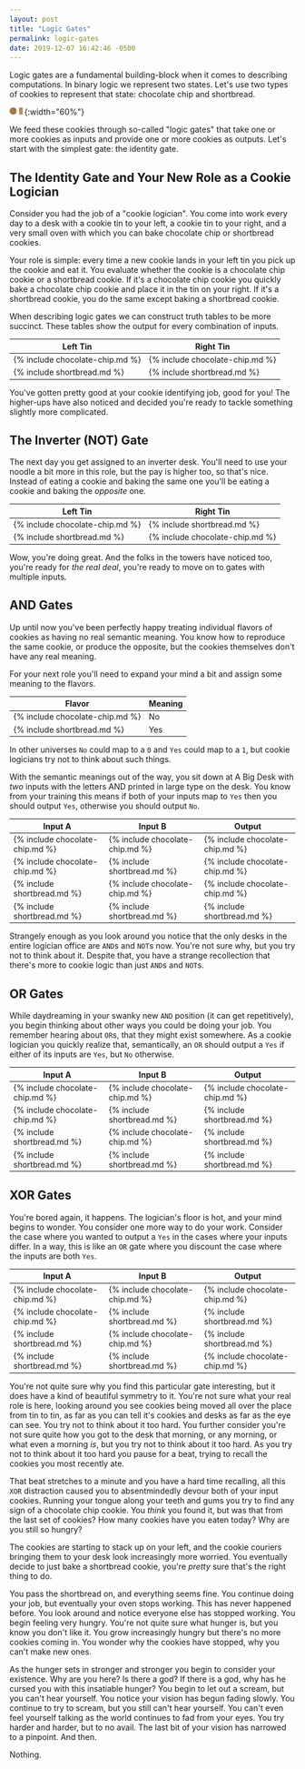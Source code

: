 ```yaml
---
layout: post
title: "Logic Gates"
permalink: logic-gates
date: 2019-12-07 16:42:46 -0500
---
```


Logic gates are a fundamental building-block when it comes to describing
computations. In binary logic we represent two states. Let's use two types of
cookies to represent that state: chocolate chip and shortbread.

![Chocolate chip cookie and shortbread](/assets/choco-shortbread.svg){:width="60%"}

We feed these cookies through so-called "logic gates" that take one or more
cookies as inputs and provide one or more cookies as outputs. Let's start
with the simplest gate: the identity gate.

## The Identity Gate and Your New Role as a Cookie Logician

Consider you had the job of a "cookie logician". You come into work every day
to a desk with a cookie tin to your left, a cookie tin to your right, and a
very small oven with which you can bake chocolate chip or shortbread cookies.

Your role is simple: every time a new cookie lands in your left tin you pick
up the cookie and eat it. You evaluate whether the cookie is a chocolate chip
cookie or a shortbread cookie. If it's a chocolate chip cookie you quickly
bake a chocolate chip cookie and place it in the tin on your right. If it's a
shortbread cookie, you do the same except baking a shortbread cookie.

When describing logic gates we can construct truth tables to be more
succinct. These tables show the output for every combination of inputs.

| Left Tin                        | Right Tin                       |
|---------------------------------|---------------------------------|
| {% include chocolate-chip.md %} | {% include chocolate-chip.md %} |
| {% include shortbread.md %}     | {% include shortbread.md %}     |

You've gotten pretty good at your cookie identifying job, good for you! The
higher-ups have also noticed and decided you're ready to tackle something
slightly more complicated.

## The Inverter (NOT) Gate

The next day you get assigned to an inverter desk. You'll need to use your
noodle a bit more in this role, but the pay is higher too, so that's nice.
Instead of eating a cookie and baking the same one you'll be eating a cookie
and baking the *opposite* one.

| Left Tin                        | Right Tin                       |
|---------------------------------|---------------------------------|
| {% include chocolate-chip.md %} | {% include shortbread.md %}     |
| {% include shortbread.md %}     | {% include chocolate-chip.md %} |

Wow, you're doing great. And the folks in the towers have noticed too, you're
ready for *the real deal*, you're ready to move on to gates with multiple
inputs.

## AND Gates

Up until now you've been perfectly happy treating individual flavors of
cookies as having no real semantic meaning. You know how to reproduce the
same cookie, or produce the opposite, but the cookies themselves don't have
any real meaning.

For your next role you'll need to expand your mind a bit and assign some
meaning to the flavors.

| Flavor                          | Meaning |
|---------------------------------|---------|
| {% include chocolate-chip.md %} | No      |
| {% include shortbread.md %}     | Yes     |

In other universes `No` could map to a `0` and `Yes` could map to a `1`, but
cookie logicians try not to think about such things.

With the semantic meanings out of the way, you sit down at A Big Desk with
*two* inputs with the letters AND printed in large type on the desk. You know
from your training this means if both of your inputs map to `Yes` then you
should output `Yes`, otherwise you should output `No`.

| Input A                         | Input B                         | Output                          |
|---------------------------------|---------------------------------|---------------------------------|
| {% include chocolate-chip.md %} | {% include chocolate-chip.md %} | {% include chocolate-chip.md %} |
| {% include chocolate-chip.md %} | {% include shortbread.md %}     | {% include chocolate-chip.md %} |
| {% include shortbread.md %}     | {% include chocolate-chip.md %} | {% include chocolate-chip.md %} |
| {% include shortbread.md %}     | {% include shortbread.md %}     | {% include shortbread.md %}     |

Strangely enough as you look around you notice that the only desks in the
entire logician office are `AND`s and `NOT`s now. You're not sure why, but you
try not to think about it. Despite that, you have a strange recollection that
there's more to cookie logic than just `AND`s and `NOT`s.

## OR Gates

While daydreaming in your swanky new `AND` position (it can get repetitively),
you begin thinking about other ways you could be doing your job. You remember
hearing about `OR`s, that they might exist somewhere. As a cookie logician
you quickly realize that, semantically, an `OR` should output a `Yes` if
either of its inputs are `Yes`, but `No` otherwise.

| Input A                         | Input B                         | Output                          |
|---------------------------------|---------------------------------|---------------------------------|
| {% include chocolate-chip.md %} | {% include chocolate-chip.md %} | {% include chocolate-chip.md %} |
| {% include chocolate-chip.md %} | {% include shortbread.md %}     | {% include shortbread.md %}     |
| {% include shortbread.md %}     | {% include chocolate-chip.md %} | {% include shortbread.md %}     |
| {% include shortbread.md %}     | {% include shortbread.md %}     | {% include shortbread.md %}     |

## XOR Gates

You're bored again, it happens. The logician's floor is hot, and your mind
begins to wonder. You consider one more way to do your work. Consider the
case where you wanted to output a `Yes` in the cases where your inputs
differ. In a way, this is like an `OR` gate where you discount the case where
the inputs are both `Yes`.

| Input A                         | Input B                         | Output                          |
|---------------------------------|---------------------------------|---------------------------------|
| {% include chocolate-chip.md %} | {% include chocolate-chip.md %} | {% include chocolate-chip.md %} |
| {% include chocolate-chip.md %} | {% include shortbread.md %}     | {% include shortbread.md %}     |
| {% include shortbread.md %}     | {% include chocolate-chip.md %} | {% include shortbread.md %}     |
| {% include shortbread.md %}     | {% include shortbread.md %}     | {% include chocolate-chip.md %} |

You're not quite sure why you find this particular gate interesting, but it
does have a kind of beautiful symmetry to it. You're not sure what your real
role is here, looking around you see cookies being moved all over the place
from tin to tin, as far as you can tell it's cookies and desks as far as the
eye can see. You try not to think about it too hard. You further consider
you're not sure quite how you got to the desk that morning, or any morning,
or what even a morning *is*, but you try not to think about it too hard. As
you try not to think about it too hard you pause for a beat, trying to
recall the cookies you most recently ate.

That beat stretches to a minute and you have a hard time recalling, all this
`XOR` distraction caused you to absentmindedly devour both of your input
cookies. Running your tongue along your teeth and gums you try to find any
sign of a chocolate chip cookie. You
*think* you found it, but was that from the last set of cookies? How many
cookies have you eaten today? Why are you still so hungry?

The cookies are starting to stack up on your left, and the cookie couriers
bringing them to your desk look increasingly more worried. You eventually
decide to just bake a shortbread cookie, you're *pretty* sure that's the
right thing to do.

You pass the shortbread on, and everything seems fine. You continue doing
your job, but eventually your oven stops working. This has never happened
before. You look around and notice everyone else has stopped working. You
begin feeling very hungry. You're not quite sure what hunger is, but you know
you don't like it. You grow increasingly hungry but there's no more cookies
coming in. You wonder why the cookies have stopped, why you can't make new
ones.

As the hunger sets in stronger and stronger you begin to consider your
existence. Why are you here? Is there a god? If there is a god, why has he
cursed you with this insatiable hunger? You begin to let out a scream, but
you can't hear yourself. You notice your vision has begun fading slowly. You
continue to try to scream, but you still can't hear yourself. You can't even
feel yourself talking as the world continues to fad from your eyes. You try
harder and harder, but to no avail. The last bit of your vision has narrowed
to a pinpoint. And then.

Nothing.
